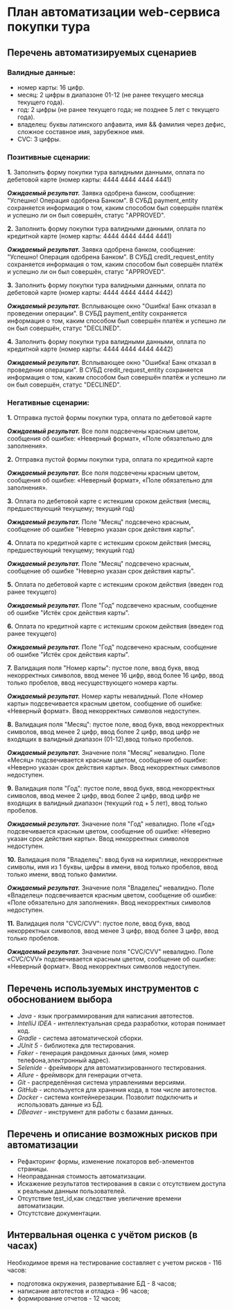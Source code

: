 # План автоматизации web-сервиса покупки тура 

## Перечень автоматизируемых сценариев

### Валидные данные:
- номер карты: 16 цифр.
- месяц: 2 цифры в диапазоне 01-12 (не ранее текущего месяца текущего года).
- год: 2 цифры (не ранее текущего года; не позднее 5 лет с текущего года).
- владелец: буквы латинского алфавита, имя && фамилия через дефис, сложное составное имя, зарубежное имя.
- CVC: 3 цифры.

### Позитивные сценарии:
**1.** Заполнить форму покупки тура валидными данными, оплата по дебетовой карте (номер карты: 4444 4444 4444 4441)

***Ожидаемый результат.*** Заявка одобрена банком, сообщение: "Успешно! Операция одобрена Банком". В СУБД payment_entity сохраняется информация о том, каким способом был совершён платёж и успешно ли он был совершён, статус "APPROVED".

**2.** Заполнить форму покупки тура валидными данными, оплата по кредитной карте (номер карты: 4444 4444 4444 4441)

***Ожидаемый результат.*** Заявка одобрена банком, сообщение: "Успешно! Операция одобрена Банком". В СУБД credit_request_entity сохраняется информация о том, каким способом был совершён платёж и успешно ли он был совершён, статус "APPROVED".

**3.** Заполнить форму покупки тура валидными данными, оплата по дебетовой карте (номер карты: 4444 4444 4444 4442)

***Ожидаемый результат.*** Всплывающее окно "Ошибка! Банк отказал в проведении операции". В СУБД payment_entity сохраняется информация о том, каким способом был совершён платёж и успешно ли он был совершён, статус "DECLINED".

**4.** Заполнить форму покупки тура валидными данными, оплата по кредитной карте (номер карты: 4444 4444 4444 4442)

***Ожидаемый результат.*** Всплывающее окно "Ошибка! Банк отказал в проведении операции". В СУБД credit_request_entity сохраняется информация о том, каким способом был совершён платёж и успешно ли он был совершён, статус "DECLINED".

### Негативные сценарии:

**1.** Отправка пустой формы покупки тура, оплата по дебетовой карте

***Ожидаемый результат.*** Все поля подсвечены красным цветом, сообщения об ошибке: «Неверный формат», «Поле обязательно для заполнения».

**2.** Отправка пустой формы покупки тура, оплата по кредитной карте

***Ожидаемый результат.*** Все поля подсвечены красным цветом, сообщения об ошибке: «Неверный формат», «Поле обязательно для заполнения».

**3.** Оплата по дебетовой карте с истекшим сроком действия (месяц, предшествующий текущему; текущий год)

***Ожидаемый результат.*** Поле "Месяц" подсвечено красным, сообщение об ошибке "Неверно указан срок действия карты".

**4.** Оплата по кредитной карте с истекшим сроком действия (месяц, предшествующий текущему; текущий год)

***Ожидаемый результат.*** Поле "Месяц" подсвечено красным, сообщение об ошибке "Неверно указан срок действия карты".

**5.** Оплата по дебетовой карте с истекшим сроком действия (введен год ранее текущего)

***Ожидаемый результат.*** Поле "Год" подсвечено красным, сообщение об ошибке "Истёк срок действия карты".

**6.** Оплата по кредитной карте с истекшим сроком действия (введен год ранее текущего)

***Ожидаемый результат.*** Поле "Год" подсвечено красным, сообщение об ошибке "Истёк срок действия карты".

**7.** Валидация поля "Номер карты": пустое поле, ввод букв, ввод некорректных символов, ввод менее 16 цифр, ввод более 16 цифр, ввод только пробелов, ввод несуществующего номера карты.

***Ожидаемый результат.*** Номер карты невалидный. Поле «Номер карты» подсвечивается красным цветом, сообщение об ошибке: «Неверный формат». Ввод некорректных символов недоступен.

**8.** Валидация поля "Месяц": пустое поле, ввод букв, ввод некорректных символов, ввод менее 2 цифр, ввод более 2 цифр, ввод цифр не входящих в валидный диапазон (01-12),ввод только пробелов.

***Ожидаемый результат.*** Значение поля "Месяц" невалидно. Поле «Месяц» подсвечивается красным цветом, сообщение об ошибке: «Неверно указан срок действия карты». Ввод некорректных символов недоступен.

**9.** Валидация поля "Год": пустое поле, ввод букв, ввод некорректных символов, ввод менее 2 цифр, ввод более 2 цифр, ввод цифр не входящих в валидный диапазон (текущий год + 5 лет),  ввод только пробелов.

***Ожидаемый результат.*** Значение поля "Год" невалидно. Поле «Год» подсвечивается красным цветом, сообщение об ошибке: «Неверно указан срок действия карты». Ввод некорректных символов недоступен.

**10.** Валидация поля "Владелец": ввод букв на кириллице, некорректные символы, имя из 1 буквы, цифры в имени, ввод только пробелов, ввод только имени, ввод только фамилии.

***Ожидаемый результат.*** Значение поля "Владелец" невалидно. Поле «Владелец» подсвечивается красным цветом, сообщение об ошибке: «Поле обязательно для заполнения». Ввод некорректных символов недоступен.

**11.** Валидация поля "CVC/CVV": пустое поле, ввод букв, ввод некорректных символов, ввод менее 3 цифр, ввод более 3 цифр, ввод только пробелов.

***Ожидаемый результат.*** Значение поля "CVC/CVV" невалидно. Поле «CVC/CVV» подсвечивается красным цветом, сообщение об ошибке: «Неверный формат». Ввод некорректных символов недоступен.


## Перечень используемых инструментов с обоснованием выбора

-	*Java* - язык программирования для написания автотестов.
-	*IntelliJ IDEA* - интеллектуальная среда разработки, которая понимает код.
-	*Gradle* - система автоматической сборки.
-	*JUnit 5* - библиотека для тестирования.
-	*Faker* - генерация рандомных данных (имя, номер телефона,электронный адрес).
-	*Selenide* - фреймворк для автоматизированного тестирования.
-	*Allure* - фреймворк для генерации отчета.
-	*Git* - распределённая система управлениями версиями.
-	*GitHub* - используется для хранения кода, в том числе автотестов.
-	*Docker* - система контейнерезации. Позволит подключить и использовать данные из БД.
-	*DBeaver* - инструмент для работы с базами данных.

## Перечень и описание возможных рисков при автоматизации

-	Рефакторинг формы, изменение локаторов веб-элементов страницы.
-	Неоправданная стоимость автоматизации.
-	Искажение результатов тестирования в связи с отсутствием доступа к реальным данным пользователей.
-	Отсутствие test_id,как следствие увеличение времени автоматизации.
-	Отсутстсвие документации.


## Интервальная оценка с учётом рисков (в часах)

Необходимое время на тестирование составляет с учетом рисков - 116 часов:

- подготовка окружения, развертывание БД - 8 часов;
- написание автотестов и отладка - 96 часов;
- формирование отчетов - 12 часов;